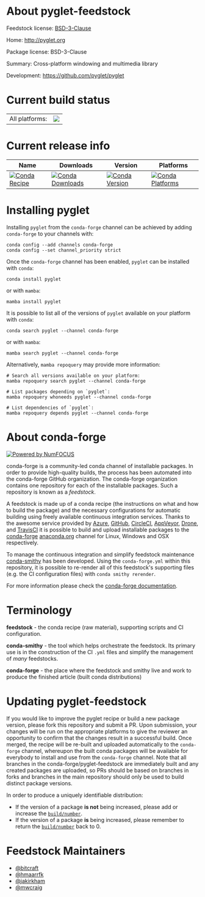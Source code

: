 About pyglet-feedstock
======================

Feedstock license: [BSD-3-Clause](https://github.com/conda-forge/pyglet-feedstock/blob/main/LICENSE.txt)

Home: http://pyglet.org

Package license: BSD-3-Clause

Summary: Cross-platform windowing and multimedia library

Development: https://github.com/pyglet/pyglet

Current build status
====================


<table><tr><td>All platforms:</td>
    <td>
      <a href="https://dev.azure.com/conda-forge/feedstock-builds/_build/latest?definitionId=5680&branchName=main">
        <img src="https://dev.azure.com/conda-forge/feedstock-builds/_apis/build/status/pyglet-feedstock?branchName=main">
      </a>
    </td>
  </tr>
</table>

Current release info
====================

| Name | Downloads | Version | Platforms |
| --- | --- | --- | --- |
| [![Conda Recipe](https://img.shields.io/badge/recipe-pyglet-green.svg)](https://anaconda.org/conda-forge/pyglet) | [![Conda Downloads](https://img.shields.io/conda/dn/conda-forge/pyglet.svg)](https://anaconda.org/conda-forge/pyglet) | [![Conda Version](https://img.shields.io/conda/vn/conda-forge/pyglet.svg)](https://anaconda.org/conda-forge/pyglet) | [![Conda Platforms](https://img.shields.io/conda/pn/conda-forge/pyglet.svg)](https://anaconda.org/conda-forge/pyglet) |

Installing pyglet
=================

Installing `pyglet` from the `conda-forge` channel can be achieved by adding `conda-forge` to your channels with:

```
conda config --add channels conda-forge
conda config --set channel_priority strict
```

Once the `conda-forge` channel has been enabled, `pyglet` can be installed with `conda`:

```
conda install pyglet
```

or with `mamba`:

```
mamba install pyglet
```

It is possible to list all of the versions of `pyglet` available on your platform with `conda`:

```
conda search pyglet --channel conda-forge
```

or with `mamba`:

```
mamba search pyglet --channel conda-forge
```

Alternatively, `mamba repoquery` may provide more information:

```
# Search all versions available on your platform:
mamba repoquery search pyglet --channel conda-forge

# List packages depending on `pyglet`:
mamba repoquery whoneeds pyglet --channel conda-forge

# List dependencies of `pyglet`:
mamba repoquery depends pyglet --channel conda-forge
```


About conda-forge
=================

[![Powered by
NumFOCUS](https://img.shields.io/badge/powered%20by-NumFOCUS-orange.svg?style=flat&colorA=E1523D&colorB=007D8A)](https://numfocus.org)

conda-forge is a community-led conda channel of installable packages.
In order to provide high-quality builds, the process has been automated into the
conda-forge GitHub organization. The conda-forge organization contains one repository
for each of the installable packages. Such a repository is known as a *feedstock*.

A feedstock is made up of a conda recipe (the instructions on what and how to build
the package) and the necessary configurations for automatic building using freely
available continuous integration services. Thanks to the awesome service provided by
[Azure](https://azure.microsoft.com/en-us/services/devops/), [GitHub](https://github.com/),
[CircleCI](https://circleci.com/), [AppVeyor](https://www.appveyor.com/),
[Drone](https://cloud.drone.io/welcome), and [TravisCI](https://travis-ci.com/)
it is possible to build and upload installable packages to the
[conda-forge](https://anaconda.org/conda-forge) [anaconda.org](https://anaconda.org/)
channel for Linux, Windows and OSX respectively.

To manage the continuous integration and simplify feedstock maintenance
[conda-smithy](https://github.com/conda-forge/conda-smithy) has been developed.
Using the ``conda-forge.yml`` within this repository, it is possible to re-render all of
this feedstock's supporting files (e.g. the CI configuration files) with ``conda smithy rerender``.

For more information please check the [conda-forge documentation](https://conda-forge.org/docs/).

Terminology
===========

**feedstock** - the conda recipe (raw material), supporting scripts and CI configuration.

**conda-smithy** - the tool which helps orchestrate the feedstock.
                   Its primary use is in the construction of the CI ``.yml`` files
                   and simplify the management of *many* feedstocks.

**conda-forge** - the place where the feedstock and smithy live and work to
                  produce the finished article (built conda distributions)


Updating pyglet-feedstock
=========================

If you would like to improve the pyglet recipe or build a new
package version, please fork this repository and submit a PR. Upon submission,
your changes will be run on the appropriate platforms to give the reviewer an
opportunity to confirm that the changes result in a successful build. Once
merged, the recipe will be re-built and uploaded automatically to the
`conda-forge` channel, whereupon the built conda packages will be available for
everybody to install and use from the `conda-forge` channel.
Note that all branches in the conda-forge/pyglet-feedstock are
immediately built and any created packages are uploaded, so PRs should be based
on branches in forks and branches in the main repository should only be used to
build distinct package versions.

In order to produce a uniquely identifiable distribution:
 * If the version of a package **is not** being increased, please add or increase
   the [``build/number``](https://docs.conda.io/projects/conda-build/en/latest/resources/define-metadata.html#build-number-and-string).
 * If the version of a package **is** being increased, please remember to return
   the [``build/number``](https://docs.conda.io/projects/conda-build/en/latest/resources/define-metadata.html#build-number-and-string)
   back to 0.

Feedstock Maintainers
=====================

* [@bitcraft](https://github.com/bitcraft/)
* [@hmaarrfk](https://github.com/hmaarrfk/)
* [@jakirkham](https://github.com/jakirkham/)
* [@mwcraig](https://github.com/mwcraig/)

